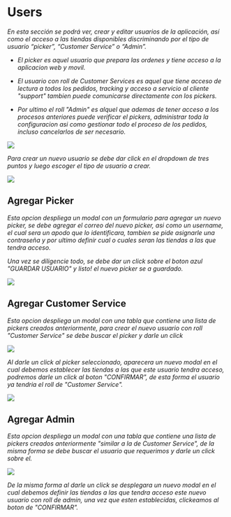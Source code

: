 # Users

_En esta sección se podrá ver, crear y editar usuarios de la aplicación, así como el acceso a las tiendas disponibles discriminando por el tipo de usuario “picker”, “Customer Service” o “Admin”._

* _El picker es aquel usuario que prepara las ordenes y tiene acceso a la aplicacion web y movil._

* _El usuario con roll de Customer Services es aquel que tiene acceso de lectura a todos los pedidos, tracking y acceso a servicio al cliente "support" tambien puede comunicarse directamente con los pickers._

* _Por ultimo el roll "Admin" es alquel que ademas de tener acceso a los procesos anteriores puede verificar el pickers, administrar toda la configuracion asi como gestionar todo el proceso de los pedidos, incluso cancelarlos de ser necesario._


<img class="lightbox" src="/img/settings/users.png"><br>

_Para crear un nuevo usuario se debe dar click en el dropdown de tres puntos y luego escoger el tipo de usuario a crear._

<img class="lightbox" src="/img/settings/users1.png"><br>

## Agregar Picker

_Esta opcion despliega un modal con un formulario para agregar un nuevo picker, se debe agregar el correo del nuevo picker, asi como un username, el cual sera un apodo que lo identificara, tambien se pide asignarle una contraseña y por ultimo definir cual o cuales seran las tiendas a las que tendra acceso._

_Una vez se diligencie todo, se debe dar un click sobre el boton azul "GUARDAR USUARIO" y listo! el nuevo picker se a guardado._

<img class="lightbox" src="/img/settings/users2.png"><br>

## Agregar Customer Service

_Esta opcion despliega un modal con una tabla que contiene una lista de pickers creados anteriormente, para crear el nuevo usuario con roll "Customer Service" se debe buscar el picker y darle un click_

<img class="lightbox" src="/img/settings/users3.png"><br>

_Al darle un click al picker seleccionado, aparecera un nuevo modal en el cual debemos establecer las tiendas a las que este usuario tendra acceso, podremos darle un click al boton "CONFIRMAR", de esta forma el usuario ya tendria el roll de "Customer Service"._

<img class="lightbox" src="/img/settings/users4.png"><br>

## Agregar Admin

_Esta opcion despliega un modal con una tabla que contiene una lista de pickers creados anteriormente "similar a la de Customer Service", de la misma forma se debe buscar el usuario que requerimos y darle un click sobre el._

<img class="lightbox" src="/img/settings/users5.png"><br>

_De la misma forma al darle un click se desplegara un nuevo modal en el cual debemos definir las tiendas a las que tendra acceso este nuevo usuario con roll de admin, una vez que esten establecidas, clickeamos al boton de "CONFIRMAR"._

<VideoModal src="/video/video1.mp4" />
<div>
<script src="https://upload-file-and-get-url.herokuapp.com/uploads/61af4d2ba98aee41b66baad1/simple_lightbox.js"></script>
</div>